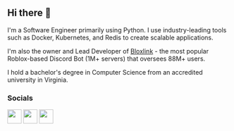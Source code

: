 ## Hi there 👋

<!--
[![Julien on LinkedIn](https://img.shields.io/badge/-Julien%20Kmec-262626?style=flat-square&labelColor=262626&logo=linkedin&logoColor=white&link=https://www.linkedin.com/in/julien-kmec/)](https://www.linkedin.com/in/julien-kmec/)
[![julien@omg.lol](https://img.shields.io/badge/-julien@omg.lol-262626?style=flat-square&labelColor=262626&logo=Gmail&logoColor=white&link=mailto:julien@omg.lol)](mailto:julien@omg.lol)
[![Discord](https://img.shields.io/badge/-starbucks%2E-262626?style=flat-square&labelColor=262626&logo=discord&logoColor=white&link=https://discordapp.com/users/84117866944663552/)](https://discordapp.com/users/84117866944663552/)
-->

I'm a Software Engineer primarily using Python. I use industry-leading tools such as Docker, Kubernetes, and Redis to create scalable applications.

I'm also the owner and Lead Developer of [Bloxlink](https://blox.link) - the most popular Roblox-based Discord Bot (1M+ servers) that oversees 88M+ users.

I hold a bachelor's degree in Computer Science from an accredited university in Virginia.

### Socials

<p align="left"> <a href="https://discord.com/users/84117866944663552" target="_blank" rel="noreferrer"><img src="https://skillicons.dev/icons?i=discord" width="32" height="32" /></a> <a href="https://www.github.com/julien777z" target="_blank" rel="noreferrer"><img src="https://skillicons.dev/icons?i=github" width="32" height="32" /></a> <a href="https://www.linkedin.com/in/julien-kmec" target="_blank" rel="noreferrer"><img src="https://skillicons.dev/icons?i=linkedin" width="32" height="32" /></a></p>

